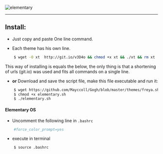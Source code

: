 
![elementary](https://raw.githubusercontent.com/Mayccoll/Elementary-OS-Terminal-Colors/master/images/Gogh-logo.png)

-----

## Install:

- Just copy and paste One line command.

- Each theme has his own line.

```bash
    $ wget -O xt  http://git.io/v3D4o && chmod +x xt && ./xt && rm xt
```
This way of installing is equals the below, the only thing is that a shortening of urls (git.io) was used and fits all commands on a single line.

- **or** Download and save the script file, make this file executable and run it:

```bash
    $ wget https://github.com/Mayccoll/Gogh/blob/master/themes/freya.sh
    $ chmod +x elementary.sh
    $ ./elementary.sh
```

#### Elementary OS

- Uncomment the following line in ```.bashrc```

```bash
    #force_color_prompt=yes
```

 - execute in terminal

```bash
    $ source .bashrc
```
